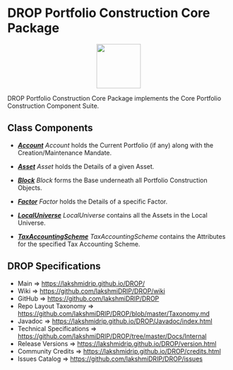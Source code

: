 # DROP Portfolio Construction Core Package

<p align="center"><img src="https://github.com/lakshmiDRIP/DROP/blob/master/DRIP_Logo.gif?raw=true" width="100"></p>

DROP Portfolio Construction Core Package implements the Core Portfolio Construction Component Suite.


## Class Components

 * [***Account***](https://github.com/lakshmiDRIP/DROP/tree/master/src/main/java/org/drip/portfolioconstruction/core/Account.java)
 <i>Account</i> holds the Current Portfolio (if any) along with the Creation/Maintenance Mandate.

 * [***Asset***](https://github.com/lakshmiDRIP/DROP/tree/master/src/main/java/org/drip/portfolioconstruction/core/Asset.java)
 <i>Asset</i> holds the Details of a given Asset.

 * [***Block***](https://github.com/lakshmiDRIP/DROP/tree/master/src/main/java/org/drip/portfolioconstruction/core/Block.java)
 <i>Block</i> forms the Base underneath all Portfolio Construction Objects.

 * [***Factor***](https://github.com/lakshmiDRIP/DROP/tree/master/src/main/java/org/drip/portfolioconstruction/core/Factor.java)
 <i>Factor</i> holds the Details of a specific Factor.

 * [***LocalUniverse***](https://github.com/lakshmiDRIP/DROP/tree/master/src/main/java/org/drip/portfolioconstruction/core/LocalUniverse.java)
 <i>LocalUniverse</i> contains all the Assets in the Local Universe.

 * [***TaxAccountingScheme***](https://github.com/lakshmiDRIP/DROP/tree/master/src/main/java/org/drip/portfolioconstruction/core/TaxAccountingScheme.java)
 <i>TaxAccountingScheme</i> contains the Attributes for the specified Tax Accounting Scheme.


## DROP Specifications

 * Main                     => https://lakshmidrip.github.io/DROP/
 * Wiki                     => https://github.com/lakshmiDRIP/DROP/wiki
 * GitHub                   => https://github.com/lakshmiDRIP/DROP
 * Repo Layout Taxonomy     => https://github.com/lakshmiDRIP/DROP/blob/master/Taxonomy.md
 * Javadoc                  => https://lakshmidrip.github.io/DROP/Javadoc/index.html
 * Technical Specifications => https://github.com/lakshmiDRIP/DROP/tree/master/Docs/Internal
 * Release Versions         => https://lakshmidrip.github.io/DROP/version.html
 * Community Credits        => https://lakshmidrip.github.io/DROP/credits.html
 * Issues Catalog           => https://github.com/lakshmiDRIP/DROP/issues
